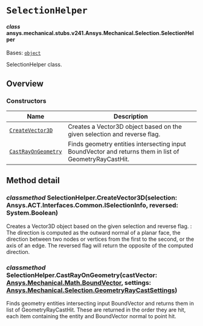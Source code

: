 # `SelectionHelper`

<a id="ansys.mechanical.stubs.v241.Ansys.Mechanical.Selection.SelectionHelper"></a>

#### *class* ansys.mechanical.stubs.v241.Ansys.Mechanical.Selection.SelectionHelper

Bases: [`object`](https://docs.python.org/3/library/functions.html#object)

SelectionHelper class.

<!-- !! processed by numpydoc !! -->

<a id="overview"></a>

## Overview

### Constructors

| Name | Description |
|-----------------------------------------------------------|--------------------------------------------------------------------------------------------------------|
| [`CreateVector3D`](#SelectionHelper.CreateVector3D)       | Creates a Vector3D object based on the given selection and reverse flag.                               |
| [`CastRayOnGeometry`](#SelectionHelper.CastRayOnGeometry) | Finds geometry entities intersecting input BoundVector and returns them in list of GeometryRayCastHit. |

<a id="method-detail"></a>

## Method detail

<a id="SelectionHelper.CreateVector3D"></a>

### *classmethod* SelectionHelper.CreateVector3D(selection: Ansys.ACT.Interfaces.Common.ISelectionInfo, reversed: System.Boolean)

Creates a Vector3D object based on the given selection and reverse flag.
: The direction is computed as the outward normal of a planar face, the direction between
  two nodes or vertices from the first to the second, or the axis of an edge.
  The reversed flag will return the opposite of the computed direction.

<!-- !! processed by numpydoc !! -->

<a id="SelectionHelper.CastRayOnGeometry"></a>

### *classmethod* SelectionHelper.CastRayOnGeometry(castVector: [Ansys.Mechanical.Math.BoundVector](../Math/BoundVector.md#ansys.mechanical.stubs.v241.Ansys.Mechanical.Math.BoundVector), settings: [Ansys.Mechanical.Selection.GeometryRayCastSettings](GeometryRayCastSettings.md#ansys.mechanical.stubs.v241.Ansys.Mechanical.Selection.GeometryRayCastSettings))

Finds geometry entities intersecting input BoundVector and returns them in list of GeometryRayCastHit.
These are returned in the order they are hit, each item containing the entity and BoundVector normal to point hit.

<!-- !! processed by numpydoc !! -->

